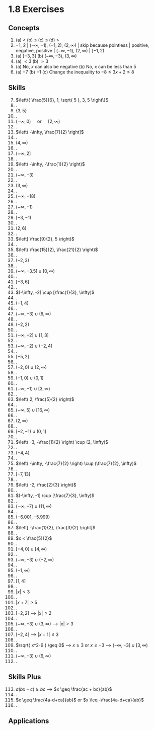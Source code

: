 # 1.8 Exercises

## Concepts

1. (a) $<$ (b) $\leq$ (c) $\leq$ (d) $>$
2. $-1$, $2$ | $(-\infty, -1)$, $(-1, 2)$, $(2, \infty)$ | skip because pointless | positive, negative, positive | $(-\infty, -1)$, $(2, \infty)$ | $[-1, 2)$
3. (a) $[-3, 3]$ (b) $(-\infty, -3)$, $(3, \infty)$
4. (a) $<3$ (b) $>3$
5. (a) No, $x$ can also be negative (b) No, $x$ can be less than $5$
6. (a) $-7$ (b) $-1$ (c) Change the inequality to $-8 \leq 3x+2 \leq 8$

## Skills

7. $\left\{  \frac{5}{6}, 1, \sqrt{ 5 }, 3, 5  \right\}$
8. .
9. $\{ 3, 5 \}$
10. .
11. $(-\infty, 0) \quad \text{ or } \quad [2, \infty)$
12. .
13. $\left( -\infty, \frac{7}{2} \right]$
14. .
15. $(4, \infty)$
16. .
17. $(-\infty, 2]$
18. .
19. $\left( -\infty, -\frac{1}{2} \right)$
20. .
21. $(-\infty, -3)$
22. .
23. $(3, \infty)$
24. .
25. $(-\infty, -18)$
26. .
27. $(-\infty, -1)$
28. .
29. $[-3, -1)$
30. .
31. $(2, 6)$
32. .
33. $\left[ \frac{9}{2}, 5 \right)$
34. .
35. $\left( \frac{15}{2}, \frac{21}{2} \right)$
36. .
37. $(-2, 3)$
38. .
39. $(-\infty, -3.5] \cup [0, \infty)$
40. .
41. $[-3, 6]$
42. .
43. $(-\infty, -2] \cup [\frac{1}{3}, \infty)$
44. .
45. $(-1, 4)$
46. .
47. $(-\infty, -3) \cup (6, \infty)$
48. .
49. $(-2, 2)$
50. .
51. $(-\infty, -2] \cup [1, 3]$
52. .
53. $(-\infty, -2) \cup (-2, 4)$
54. .
55. $[-5, 2]$
56. .
57. $(-2,0) \cup (2, \infty)$
58. .
59. $(-1, 0) \cup (0, 1)$
60. .
61. $(-\infty, -1) \cup [3, \infty)$
62. .
63. $\left( 2, \frac{5}{2} \right)$
64. .
65. $(-\infty,5) \cup [16, \infty)$
66. .
67. $(2, \infty)$
68. .
69. $[-2, -1) \cup (0, 1]$
70. .
71. $\left( -3, -\frac{1}{2} \right) \cup (2, \infty)$
72. .
73. $(-4, 4)$
74. .
75. $\left( -\infty, -\frac{7}{2} \right) \cup (\frac{7}{2}, \infty)$
76. .
77. $[-7, 13]$
78. .
79. $\left( -2, \frac{2}{3} \right)$
80. .
81. $(-\infty, -1] \cup [\frac{7}{3}, \infty)$
82. .
83. $(-\infty, -7) \cup (11, \infty)$
84. .
85. $(-6.001, -5.999)$
86. .
87. $\left[ -\frac{1}{2}, \frac{3}{2} \right]$
88. .
89. $x < \frac{5}{2}$
90. .
91. $[-4, 0] \cup [4, \infty)$
92. .
93. $(-\infty, -3) \cup (-2, \infty)$
94. .
95. $(-1, \infty)$
96. .
97. $[1, 4]$
98. .
99. $\lvert x \rvert < 3$
100. .
101. $\lvert x+7 \rvert > 5$
102. .
103. $[-2, 2]$ --> $\lvert x \rvert \leq 2$
104. .
105. $(-\infty, -3) \cup (3, \infty)$ --> $\lvert x \rvert > 3$
106. .
107. $[-2, 4]$ --> $\lvert x - 1 \rvert \leq 3$
108. .
109. $\sqrt{ x^2-9 } \geq 0$ --> $x \geq 3$ or $x \leq -3$ --> $(-\infty, -3] \cup [3, \infty)$
110. .
111. $(-\infty, -3) \cup (6, \infty)$
112. .

## Skills Plus

113. $a(bx-c) \geq bc$ --> $x \geq \frac{ac + bc}{ab}$
114. .
115. $x \geq \frac{4a-d+ca}{ab}$ or $x \leq -\frac{4a-d+ca}{ab}$
116. .

## Applications

